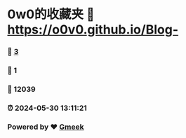 # 0w0的收藏夹 :link: https://o0v0.github.io/Blog- 
### :page_facing_up: [3](https://o0v0.github.io/Blog-/tag.html) 
### :speech_balloon: 1 
### :hibiscus: 12039 
### :alarm_clock: 2024-05-30 13:11:21 
### Powered by :heart: [Gmeek](https://github.com/Meekdai/Gmeek)
